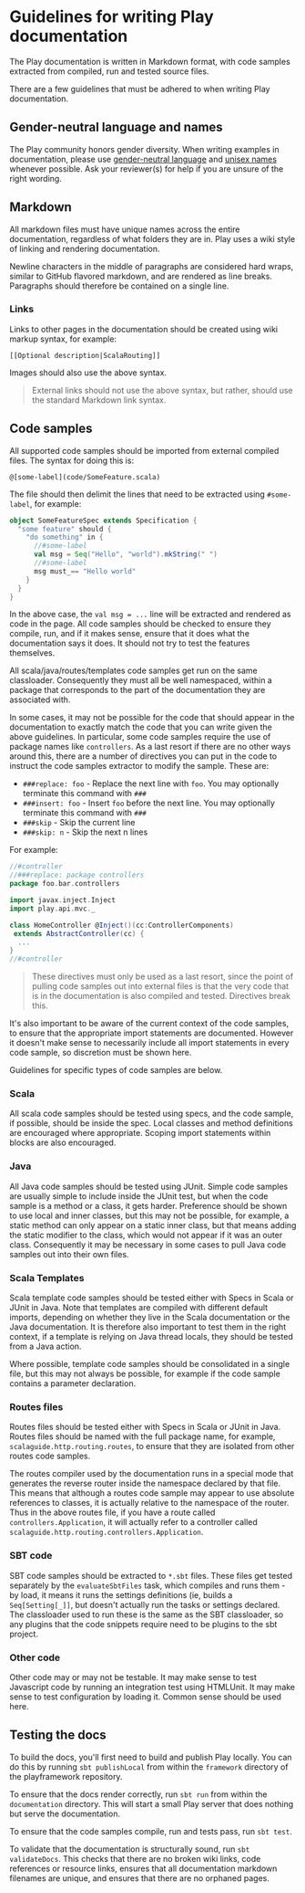 <!--- Copyright (C) 2009-2019 Lightbend Inc. <https://www.lightbend.com> -->
# Guidelines for writing Play documentation

The Play documentation is written in Markdown format, with code samples extracted from compiled, run and tested source files.

There are a few guidelines that must be adhered to when writing Play documentation.

## Gender-neutral language and names

The Play community honors gender diversity. When writing examples in documentation, please use [gender-neutral language](https://en.wikipedia.org/wiki/Gender-neutral_language) and [unisex names](https://en.wikipedia.org/wiki/Unisex_name) whenever possible. Ask your reviewer(s) for help if you are unsure of the right wording.

## Markdown

All markdown files must have unique names across the entire documentation, regardless of what folders they are in.  Play uses a wiki style of linking and rendering documentation.

Newline characters in the middle of paragraphs are considered hard wraps, similar to GitHub flavored markdown, and are rendered as line breaks.  Paragraphs should therefore be contained on a single line.

### Links

Links to other pages in the documentation should be created using wiki markup syntax, for example:

    [[Optional description|ScalaRouting]]

Images should also use the above syntax.

> External links should not use the above syntax, but rather, should use the standard Markdown link syntax.

## Code samples

All supported code samples should be imported from external compiled files.  The syntax for doing this is:

    @[some-label](code/SomeFeature.scala)

The file should then delimit the lines that need to be extracted using `#some-label`, for example:

```scala
object SomeFeatureSpec extends Specification {
  "some feature" should {
    "do something" in {
      //#some-label
      val msg = Seq("Hello", "world").mkString(" ")
      //#some-label
      msg must_== "Hello world"
    }
  }
}
```

In the above case, the ``val msg = ...`` line will be extracted and rendered as code in the page.  All code samples should be checked to ensure they compile, run, and if it makes sense, ensure that it does what the documentation says it does.  It should not try to test the features themselves.

All scala/java/routes/templates code samples get run on the same classloader.  Consequently they must all be well namespaced, within a package that corresponds to the part of the documentation they are associated with.

In some cases, it may not be possible for the code that should appear in the documentation to exactly match the code that you can write given the above guidelines.  In particular, some code samples require the use of package names like `controllers`.  As a last resort if there are no other ways around this, there are a number of directives you can put in the code to instruct the code samples extractor to modify the sample.  These are:

* `###replace: foo` - Replace the next line with `foo`.  You may optionally terminate this command with `###`
* `###insert: foo` - Insert `foo` before the next line.  You may optionally terminate this command with `###`
* `###skip` - Skip the current line
* `###skip: n` - Skip the next n lines

For example:

```scala
//#controller
//###replace: package controllers
package foo.bar.controllers

import javax.inject.Inject
import play.api.mvc._

class HomeController @Inject()(cc:ControllerComponents)
 extends AbstractController(cc) {
  ...
}
//#controller
```

> These directives must only be used as a last resort, since the point of pulling code samples out into external files is that the very code that is in the documentation is also compiled and tested.  Directives break this.

It's also important to be aware of the current context of the code samples, to ensure that the appropriate import statements are documented.  However it doesn't make sense to necessarily include all import statements in every code sample, so discretion must be shown here.

Guidelines for specific types of code samples are below.

### Scala

All scala code samples should be tested using specs, and the code sample, if possible, should be inside the spec.  Local classes and method definitions are encouraged where appropriate.  Scoping import statements within blocks are also encouraged.

### Java

All Java code samples should be tested using JUnit.  Simple code samples are usually simple to include inside the JUnit test, but when the code sample is a method or a class, it gets harder.  Preference should be shown to use local and inner classes, but this may not be possible, for example, a static method can only appear on a static inner class, but that means adding the static modifier to the class, which would not appear if it was an outer class.  Consequently it may be necessary in some cases to pull Java code samples out into their own files.

### Scala Templates

Scala template code samples should be tested either with Specs in Scala or JUnit in Java.  Note that templates are compiled with different default imports, depending on whether they live in the Scala documentation or the Java documentation.  It is therefore also important to test them in the right context, if a template is relying on Java thread locals, they should be tested from a Java action.

Where possible, template code samples should be consolidated in a single file, but this may not always be possible, for example if the code sample contains a parameter declaration.

### Routes files

Routes files should be tested either with Specs in Scala or JUnit in Java.  Routes files should be named with the full package name, for example, `scalaguide.http.routing.routes`, to ensure that they are isolated from other routes code samples.

The routes compiler used by the documentation runs in a special mode that generates the reverse router inside the namespace declared by that file.  This means that although a routes code sample may appear to use absolute references to classes, it is actually relative to the namespace of the router.  Thus in the above routes file, if you have a route called `controllers.Application`, it will actually refer to a controller called `scalaguide.http.routing.controllers.Application`.

### SBT code

SBT code samples should be extracted to `*.sbt` files.  These files get tested separately by the `evaluateSbtFiles` task, which compiles and runs them - by load, it means it runs the settings definitions (ie, builds a `Seq[Setting[_]]`, but doesn't actually run the tasks or settings declared.  The classloader used to run these is the same as the SBT classloader, so any plugins that the code snippets require need to be plugins to the sbt project.

### Other code

Other code may or may not be testable.  It may make sense to test Javascript code by running an integration test using HTMLUnit.  It may make sense to test configuration by loading it.  Common sense should be used here.

## Testing the docs

To build the docs, you'll first need to build and publish Play locally. You can do this by running `sbt publishLocal` from within the `framework` directory of the playframework repository.

To ensure that the docs render correctly, run `sbt run` from within the `documentation` directory.  This will start a small Play server that does nothing but serve the documentation.

To ensure that the code samples compile, run and tests pass, run `sbt test`.

To validate that the documentation is structurally sound, run `sbt validateDocs`.  This checks that there are no broken wiki links, code references or resource links, ensures that all documentation markdown filenames are unique, and ensures that there are no orphaned pages.
